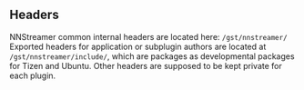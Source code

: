 ## Headers

NNStreamer common internal headers are located here: ```/gst/nnstreamer/```
Exported headers for application or subplugin authors are located at ```/gst/nnstreamer/include/```, which are packages as developmental packages for Tizen and Ubuntu.
Other headers are supposed to be kept private for each plugin.
